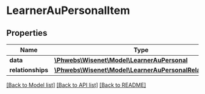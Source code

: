 # LearnerAuPersonalItem

## Properties
Name | Type | Description | Notes
------------ | ------------- | ------------- | -------------
**data** | [**\Phwebs\Wisenet\Model\LearnerAuPersonal**](LearnerAuPersonal.md) |  | [optional] 
**relationships** | [**\Phwebs\Wisenet\Model\LearnerAuPersonalRelationships**](LearnerAuPersonalRelationships.md) |  | [optional] 

[[Back to Model list]](../../README.md#documentation-for-models) [[Back to API list]](../../README.md#documentation-for-api-endpoints) [[Back to README]](../../README.md)

